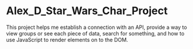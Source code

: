 # Alex_D_Star_Wars_Char_Project
This project helps me establish a connection with an API, provide a way to view groups or see each piece of data, search for something, and how to use JavaScript to render elements on to the DOM.
